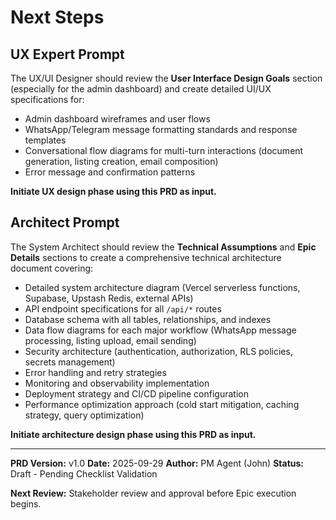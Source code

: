 # Next Steps

## UX Expert Prompt

The UX/UI Designer should review the **User Interface Design Goals** section (especially for the admin dashboard) and create detailed UI/UX specifications for:
- Admin dashboard wireframes and user flows
- WhatsApp/Telegram message formatting standards and response templates
- Conversational flow diagrams for multi-turn interactions (document generation, listing creation, email composition)
- Error message and confirmation patterns

**Initiate UX design phase using this PRD as input.**

## Architect Prompt

The System Architect should review the **Technical Assumptions** and **Epic Details** sections to create a comprehensive technical architecture document covering:
- Detailed system architecture diagram (Vercel serverless functions, Supabase, Upstash Redis, external APIs)
- API endpoint specifications for all `/api/*` routes
- Database schema with all tables, relationships, and indexes
- Data flow diagrams for each major workflow (WhatsApp message processing, listing upload, email sending)
- Security architecture (authentication, authorization, RLS policies, secrets management)
- Error handling and retry strategies
- Monitoring and observability implementation
- Deployment strategy and CI/CD pipeline configuration
- Performance optimization approach (cold start mitigation, caching strategy, query optimization)

**Initiate architecture design phase using this PRD as input.**

---

**PRD Version:** v1.0
**Date:** 2025-09-29
**Author:** PM Agent (John)
**Status:** Draft - Pending Checklist Validation

**Next Review:** Stakeholder review and approval before Epic execution begins.
